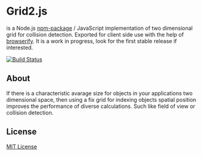 # Grid2.js
is a Node.js [npm-package][npm] / JavaScript implementation of two dimensional grid for collision detection. Exported for client side use with the help of [browserify][browserify].
It is a work in progress, look for the first stable release if interested.

[![Build Status][travis-img-src]][travis-a-href]

## About
If there is a characteristic avarage size for objects in your applications two dimensional space, then using a fix grid for indexing objects spatial position improves the performance of diverse calculations. Such like field of view or collision detection.

## License
[MIT License][git-LICENSE]

  [git-LICENSE]: LICENSE
  [travis-img-src]: https://travis-ci.org/burninggramma/grid2.js.png?branch=master
  [travis-a-href]: https://travis-ci.org/burninggramma/grid2.js
  [npm]: https://www.npmjs.org/package/grid2
  [browserify]: http://browserify.org/
  [github-quadtree2]: https://github.com/burninggramma/quadtree2.js
